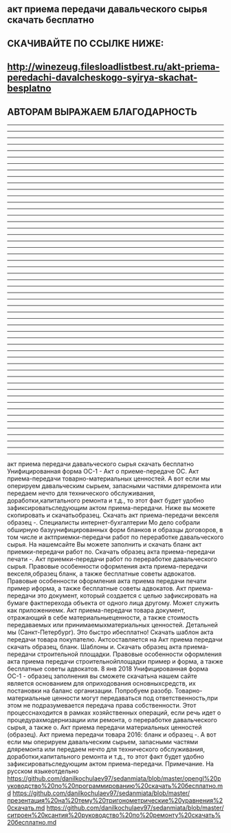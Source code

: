 акт приема передачи давальческого сырья скачать бесплатно
--------------------------------------------------
СКАЧИВАЙТЕ ПО ССЫЛКЕ НИЖЕ:
--------------------------------------------------
http://winezeug.filesloadlistbest.ru/akt-priema-peredachi-davalcheskogo-syirya-skachat-besplatno
--------------------------------------------------
АВТОРАМ ВЫРАЖАЕМ БЛАГОДАРНОСТЬ
--------------------------------------------------
--------------------------------------------------
--------------------------------------------------
--------------------------------------------------
--------------------------------------------------
--------------------------------------------------
--------------------------------------------------
--------------------------------------------------
--------------------------------------------------
--------------------------------------------------
--------------------------------------------------
--------------------------------------------------
--------------------------------------------------
--------------------------------------------------
--------------------------------------------------
--------------------------------------------------
--------------------------------------------------
--------------------------------------------------
--------------------------------------------------
--------------------------------------------------
--------------------------------------------------
--------------------------------------------------
--------------------------------------------------
--------------------------------------------------
--------------------------------------------------
--------------------------------------------------
--------------------------------------------------
--------------------------------------------------
--------------------------------------------------
--------------------------------------------------
--------------------------------------------------
--------------------------------------------------
--------------------------------------------------
--------------------------------------------------
--------------------------------------------------
--------------------------------------------------
--------------------------------------------------
--------------------------------------------------
--------------------------------------------------
--------------------------------------------------
--------------------------------------------------
--------------------------------------------------
--------------------------------------------------
--------------------------------------------------
--------------------------------------------------
--------------------------------------------------
--------------------------------------------------
--------------------------------------------------
--------------------------------------------------
--------------------------------------------------
--------------------------------------------------
--------------------------------------------------
--------------------------------------------------
акт приема передачи давальческого сырья скачать бесплатно Унифицированная форма  ОС-1 - Акт о приеме-передаче ОС. Акт приема-передачи товарно-материальных ценностей. А вот если мы оперируем давальческим сырьем, запасными частями дляремонта или передаем нечто для технического обслуживания, доработки,капитального ремонта и т.д., то этот факт будет удобно зафиксироватьследующим актом приема-передачи. Ниже вы можете скопировать и скачатьобразец. Скачать акт приема-передачи векселя образец -. Специалисты интернет-бухгалтерии Мо дело собрали обширную базуунифицированных форм бланков и образцы договоров, в том числе и актприемки-передачи работ по переработке давальческого сырья. На нашемсайте Вы можете заполнить и скачать бланк акт приемки-передачи работ по. Скачать образец акта приема-передачи печати -. Акт приемки-передачи работ по переработке давальческого сырья. Правовые особенности оформления акта приема-передачи векселя,образец бланк, а также бесплатные советы адвокатов. Правовые особенности оформления акта приема передачи печати пример иформа, а также бесплатные советы адвокатов.  Акт приема-передачи это документ, который создается с целью зафиксировать на бумаге фактперехода объекта от одного лица другому. Может служить как приложениемк. Акт приема-передачи товара  документ, отражающий в себе материальныеценности, а также стоимость передаваемых или принимаемыхматериальных ценностей. Детальней мы  (Санкт-Петербург). Это быстро ибесплатно!  Скачать шаблон акта передачи товара покупателю. Актсоставляется на
Акт приема передачи  скачать образец, бланк. Шаблоны и. Скачать образец акта приема-передачи строительной площадки. Правовые особенности оформления акта приема передачи строительнойплощадки пример и форма, а также бесплатные советы адвокатов. 8 янв 2018  Унифицированная форма ОС-1 - образец заполнения вы сможете скачатьна нашем сайте  является основанием для оприходования основныхсредств, их постановки на баланс организации. Попробуем разобр. Товарно-материальные ценности могут передаваться под ответственность,при этом не подразумевается передача права собственности. Этот процесснаходится в рамках хозяйственных операций, если речь идет о процедурахмодернизации или ремонта, о переработке давальческого сырья, а также о. Акт приема передачи материальных ценностей (образец). Акт приема передачи товара 2016: бланк и образец -. А вот если мы оперируем давальческим сырьем, запасными частями дляремонта или передаем нечто для технического обслуживания, доработки,капитального ремонта и т.д., то этот факт будет удобно зафиксироватьследующим актом приема-передачи. Примечание. На русском языкеотдельно
https://github.com/danilkochulaev97/sedanmiata/blob/master/opengl%20руководство%20по%20программированию%20скачать%20бесплатно.md
https://github.com/danilkochulaev97/sedanmiata/blob/master/презентация%20на%20тему%20тригонометрические%20уравнения%20скачать.md
https://github.com/danilkochulaev97/sedanmiata/blob/master/ситроен%20ксантия%20руководство%20по%20ремонту%20скачать%20бесплатно.md